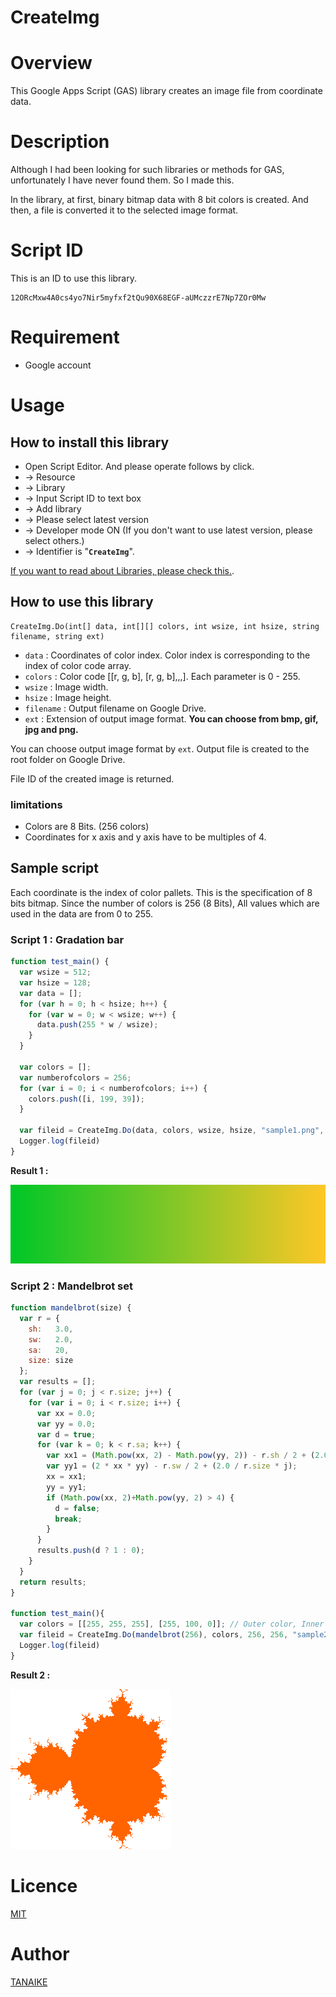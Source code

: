 CreateImg
===

# Overview
This Google Apps Script (GAS) library creates an image file from coordinate data.

# Description
Although I had been looking for such libraries or methods for GAS, unfortunately I have never found them. So I made this.

In the library, at first, binary bitmap data with 8 bit colors is created. And then, a file is converted it to the selected image format.

# Script ID
This is an ID to use this library.

```
12ORcMxw4A0cs4yo7Nir5myfxf2tQu90X68EGF-aUMczzrE7Np7ZOr0Mw
```

# Requirement

- Google account

# Usage
## How to install this library

- Open Script Editor. And please operate follows by click.
- -> Resource
- -> Library
- -> Input Script ID to text box
- -> Add library
- -> Please select latest version
- -> Developer mode ON (If you don't want to use latest version, please select others.)
- -> Identifier is "**``CreateImg``**".

[If you want to read about Libraries, please check this.](https://developers.google.com/apps-script/guide_libraries).

## How to use this library

```
CreateImg.Do(int[] data, int[][] colors, int wsize, int hsize, string filename, string ext)
```

- ``data`` : Coordinates of color index. Color index is corresponding to the index of color code array.
- ``colors`` : Color code [[r, g, b], [r, g, b],,,]. Each parameter is 0 - 255.
- ``wsize`` : Image width.
- ``hsize`` : Image height.
- ``filename`` : Output filename on Google Drive.
- ``ext`` : Extension of output image format. **You can choose from bmp, gif, jpg and png.**

You can choose output image format by ``ext``. Output file is created to the root folder on Google Drive.

File ID of the created image is returned.

### limitations

- Colors are 8 Bits. (256 colors)
- Coordinates for x axis and y axis have to be multiples of 4.

## Sample script
Each coordinate is the index of color pallets. This is the specification of 8 bits bitmap. Since the number of colors is 256 (8 Bits), All values which are used in the data are from 0 to 255.

### Script 1 : Gradation bar

~~~javascript
function test_main() {
  var wsize = 512;
  var hsize = 128;
  var data = [];
  for (var h = 0; h < hsize; h++) {
    for (var w = 0; w < wsize; w++) {
      data.push(255 * w / wsize);
    }
  }

  var colors = [];
  var numberofcolors = 256;
  for (var i = 0; i < numberofcolors; i++) {
    colors.push([i, 199, 39]);
  }

  var fileid = CreateImg.Do(data, colors, wsize, hsize, "sample1.png", "png");
  Logger.log(fileid)
}
~~~

**Result 1 :**

![](sample1.png)

### Script 2 : Mandelbrot set

~~~javascript
function mandelbrot(size) {
  var r = {
    sh:   3.0,
    sw:   2.0,
    sa:   20,
    size: size
  };
  var results = [];
  for (var j = 0; j < r.size; j++) {
    for (var i = 0; i < r.size; i++) {
      var xx = 0.0;
      var yy = 0.0;
      var d = true;
      for (var k = 0; k < r.sa; k++) {
        var xx1 = (Math.pow(xx, 2) - Math.pow(yy, 2)) - r.sh / 2 + (2.0 / r.size * i);
        var yy1 = (2 * xx * yy) - r.sw / 2 + (2.0 / r.size * j);
        xx = xx1;
        yy = yy1;
        if (Math.pow(xx, 2)+Math.pow(yy, 2) > 4) {
          d = false;
          break;
        }
      }
      results.push(d ? 1 : 0);
    }
  }
  return results;
}

function test_main(){
  var colors = [[255, 255, 255], [255, 100, 0]]; // Outer color, Inner color
  var fileid = CreateImg.Do(mandelbrot(256), colors, 256, 256, "sample2.png", "png");
  Logger.log(fileid)
}
~~~

**Result 2 :**

![](sample2.png)

# Licence

[MIT](LICENCE)

# Author

[TANAIKE](https://github.com/tanaikech)

